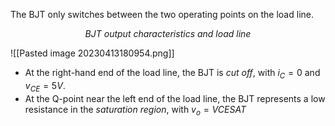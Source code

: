 The BJT only switches between the two operating points on the load line.

<center><em>BJT output characteristics and load line</em></center>

![[Pasted image 20230413180954.png]]

- At the right-hand end of the load line, the BJT is *cut off*, with $i_C = 0$ and $v_{CE} = 5V$.
- At the Q-point near the left end of the load line, the BJT represents a low resistance in the *saturation region*, with $v_o = V{CESAT}$